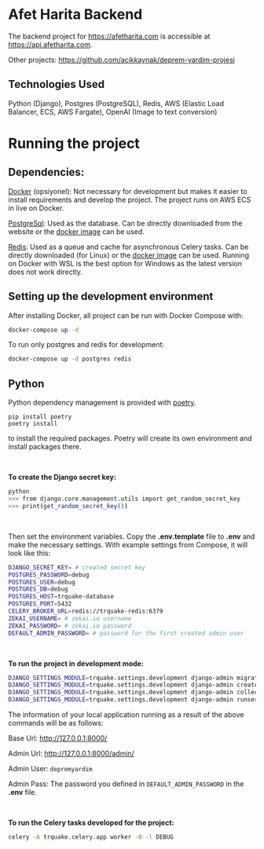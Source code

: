 # Afet Harita Backend

The backend project for https://afetharita.com is accessible at https://api.afetharita.com.

Other projects: https://github.com/acikkaynak/deprem-yardim-projesi

## Technologies Used

Python (Django), Postgres (PostgreSQL), Redis, AWS (Elastic Load Balancer, ECS, AWS Fargate), OpenAI (Image to text conversion)

# Running the project

## Dependencies:

[Docker](https://www.docker.com) (opsiyonel): Not necessary for development but makes it easier to install requirements and develop the project. The project runs on AWS ECS in live on Docker.

[PostgreSql](https://www.postgresql.org): Used as the database. Can be directly downloaded from the website or the  [docker image](https://hub.docker.com/_/postgres) can be used.

[Redis](https://redis.io): Used as a queue and cache for asynchronous Celery tasks. Can be directly downloaded (for Linux) or the [docker image](https://hub.docker.com/_/redis) can be used. Running on Docker with WSL is the best option for Windows as the latest version does not work directly.

## Setting up the development environment

After installing Docker, all project can be run with Docker Compose with:

```sh
docker-compose up -d
```

To run only postgres and redis for development:

```sh
docker-compose up -d postgres redis
```

## Python

Python dependency management is provided with [poetry](https://python-poetry.org/).

```
pip install poetry
poetry install
```

to install the required packages. Poetry will create its own environment and install packages there.

&nbsp;

**To create the Django secret key:**

```sh
python
>>> from django.core.management.utils import get_random_secret_key
>>> print(get_random_secret_key())
```

&nbsp;

Then set the environment variables. Copy the **.env.template** file to **.env** and make the necessary settings. With example settings from Compose, it will look like this:

```sh
DJANGO_SECRET_KEY= # created secret key
POSTGRES_PASSWORD=debug
POSTGRES_USER=debug
POSTGRES_DB=debug
POSTGRES_HOST=trquake-database
POSTGRES_PORT=5432
CELERY_BROKER_URL=redis://trquake-redis:6379
ZEKAI_USERNAME= # zekai.io username
ZEKAI_PASSWORD= # zekai.io password
DEFAULT_ADMIN_PASSWORD= # password for the first created admin user
```

&nbsp;

**To run the project in development mode:**

```sh
DJANGO_SETTINGS_MODULE=trquake.settings.development django-admin migrate
DJANGO_SETTINGS_MODULE=trquake.settings.development django-admin createsuperuser
DJANGO_SETTINGS_MODULE=trquake.settings.development django-admin collectstatic --no-input
DJANGO_SETTINGS_MODULE=trquake.settings.development django-admin runserver
```

The information of your local application running as a result of the above commands will be as follows:

Base Url: http://127.0.0.1:8000/

Admin Url: http://127.0.0.1:8000/admin/

Admin User: ```depremyardim```

Admin Pass: The password you defined in ```DEFAULT_ADMIN_PASSWORD``` in the **.env** file.

&nbsp;

**To run the Celery tasks developed for the project:**

```sh
celery -A trquake.celery.app worker -B -l DEBUG
```
